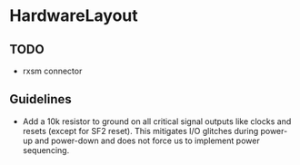 # HardwareLayout

## TODO
- rxsm connector

## Guidelines
* Add a 10k resistor to ground on all critical signal outputs like clocks and resets (except for SF2 reset). This mitigates I/O glitches during power-up and power-down and does not force us to implement power sequencing.